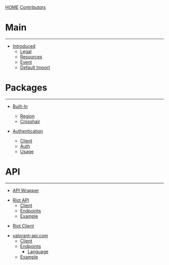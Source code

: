 [HOME](./index.md)
[Contributors](./Contributors.md)

# Main

-----------

- [Introduced](./MAIN/Intro.md)
  - [Legal](./MAIN/Legal.md)
  - [Resources](./MAIN/Resources.md)
  - [Event](./MAIN/Event.md)
  - [Default Import](./MAIN/Default.md)

# Packages

-----------

- [Built-In](./PACKAGE/build-in/Intro.md)
  - [Region](./PACKAGE/build-in/Region.md)
  - [Crosshair](./PACKAGE/build-in/Crosshair.md)

- [Authentication](./PACKAGE/auth/Intro.md)
  - [Client](./PACKAGE/auth/Client.md)
  - [Auth](./PACKAGE/auth/Auth.md)
  - [Usage](./PACKAGE/auth/Usage.md)

# API

-----------
<!-- API Wrapper -->
- [API Wrapper]() <!-- (./API/api-wrapper/Intro.md) -->
<!--- BANNED
  - [Client](./API/api-wrapper/Client.md)
  - [Auth](./API/api-wrapper/Auth.md)
  - [Endpoints](./API/api-wrapper/API.md)
  - [Example](./API/api-wrapper/Example.md)
-->

<!-- Riot API -->
- [Riot API](./API/riot-api/Intro.md)
  - [Client](./API/riot-api/Client.md)
  - [Endpoints](./API/riot-api/API.md)
  - [Example](./API/riot-api/Example.md)

<!-- Riot Client -->
- [Riot Client]() <!-- (./API/riot-client/Intro.md) -->
<!--- BANNED
  - [Client](./API/riot-client/Client.md)
  - [Auth](./API/riot-client/Auth.md)
  - [Endpoints](./API/riot-client/API.md)
  - [Example](./API/riot-client/Example.md)
-->

<!-- valorant-api.com -->
- [valorant-api.com](./API/valorant-api.com/Intro.md)
  - [Client](./API/valorant-api.com/Client.md)
  - [Endpoints](./API/valorant-api.com/API.md)
    - [Language](./API/valorant-api.com/Language.md)
  - [Example](./API/valorant-api.com/Example.md)